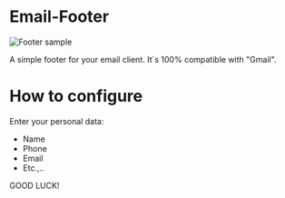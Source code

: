 # Email-Footer
![Footer sample](http://www.bilbohouse.xyz/temporal/archivo/GitHub/img/emailfooter.jpg)


A simple footer for your email client. It´s 100% compatible with "Gmail".

# How to configure
Enter your personal data:
* Name
* Phone
* Email
* Etc.,..

GOOD LUCK!
